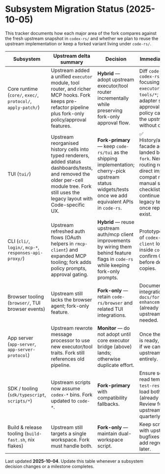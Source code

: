 # Subsystem Migration Status (2025-10-05)

This tracker documents how each major area of the fork compares against the
fresh upstream snapshot in `codex-rs/` and whether we plan to reuse the upstream
implementation or keep a forked variant living under `code-rs/`.

| Subsystem | Upstream delta summary | Decision | Immediate next steps |
| --- | --- | --- | --- |
| Core runtime (`core/`, `exec/`, `protocol/`, `apply-patch/`) | Upstream added a unified `executor` module, tool router, and richer MCP hooks. Fork keeps pre-refactor pipeline plus fork-only policy/approval features. | **Hybrid** — adopt upstream executor/tool router incrementally while preserving fork-only approval flow. | Diff `code-rs/core` vs `codex-rs/core` focusing on `executor/*` and `tools/*`; design an adapter so forked approval + sandbox policy can plug into the upstream router without copy-pasting. |
| TUI (`tui/`) | Upstream reorganised history cells into typed renderers, added status dashboards/tests, and removed the older per-cell module tree. Fork still uses the legacy layout with Code-specific UX. | **Fork-primary** — keep `code-rs/tui` as the shipping implementation; cherry-pick upstream status widgets/tests once we add equivalent APIs in `code-rs`. | ✅ History/approval/event facade adapters landed behind `code-fork`. Next: finish routing remaining direct imports through compat modules, run manual smoke checklist, and continue pruning legacy test suites once replacements exist. |
| CLI (`cli/`, `login/`, `mcp-*`, `responses-api-proxy/`) | Upstream refreshed auth flows (OAuth helpers in `rmcp-client`) and expanded MCP tooling; fork adds policy prompts, approval gating. | **Hybrid** — reuse upstream auth/mcp client improvements by wiring them behind feature flags in `code-rs` while keeping fork-only prompts. | Prototype re-export of `codex-rs/rmcp-client` login helpers inside `code-rs/login`; confirm CLI flag parity before deleting fork copies. |
| Browser tooling (`browser/`, TUI browser events) | Upstream still lacks the browser agent; fork-only feature. | **Fork-only** — retain `code-rs/browser` and related TUI integrations. | Document browser integration in `docs/fork-enhancements.md` (already tracked); no upstream merge needed. |
| App server (`app-server`, `app-server-protocol`) | Upstream rewrote message processor to use new executor/tool traits. Fork still references old pipeline. | **Monitor** — do not adopt until core executor bridge (above) lands; otherwise duplicate effort. | Once the core adapter is ready, revisit to see if we can reuse upstream app-server entirely. |
| SDK / tooling (`sdk/typescript`, `scripts/*`) | Upstream scripts now assume `codex-*` bins. Fork updated to `code-*`. | **Fork-primary** with compatibility fallbacks. | Ensure scripts that read templates (e.g., `test-responses.js`) load both paths (already updated). Review future upstream changes quarterly. |
| Build & release tooling (`build-fast.sh`, nix flakes) | Upstream still targets a single workspace. Fork must handle both. | **Fork-only** — maintain dual-workspace script. | Keep script in sync with upstream bugfixes manually; add regression tests later. |

Last updated **2025-10-04**. Update this table whenever a subsystem decision
changes or a milestone completes.
